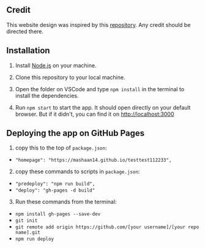 ## Credit
This website design was inspired by this [repository](https://github.com/soumyajit4419/Portfolio). Any credit should be directed there.


## Installation

1. Install [Node.js](https://nodejs.org/en) on your machine.

1. Clone this repository to your local machine.

2. Open the folder on VSCode and type `npm install` in the terminal to install the dependencies.

3. Run `npm start` to start the app. It should open directly on your default browser. But if it didn't, you can find it on [http://localhost:3000](http://localhost:3000)


## Deploying the app on GitHub Pages

1. copy this to the top of `package.json`:
  - `"homepage": "https://mashaan14.github.io/testtest112233",`

2. copy these commands to scripts in `package.json`:
  - `"predeploy": "npm run build",`
  - `"deploy": "gh-pages -d build"`

3. Run these commands from the terminal:
  - `npm install gh-pages --save-dev`
  - `git init`
  - `git remote add origin https://github.com/[your username]/[your repo name].git`
  - `npm run deploy`
